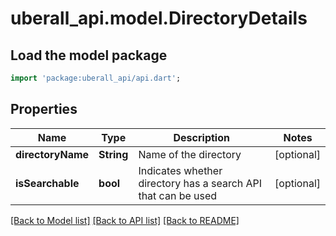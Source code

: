 # uberall_api.model.DirectoryDetails

## Load the model package
```dart
import 'package:uberall_api/api.dart';
```

## Properties
Name | Type | Description | Notes
------------ | ------------- | ------------- | -------------
**directoryName** | **String** | Name of the directory | [optional] 
**isSearchable** | **bool** | Indicates whether directory has a search API that can be used | [optional] 

[[Back to Model list]](../README.md#documentation-for-models) [[Back to API list]](../README.md#documentation-for-api-endpoints) [[Back to README]](../README.md)


